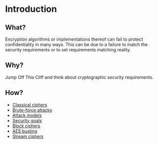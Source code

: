 # Introduction

## What?

Encryption algorithms or implementations thereof can fail to protect confidentiality in many ways. This can be due to a failure to match the security requirements or to set requirements matching reality. 

## Why?

Jump Off This Cliff and think about cryptographic security requirements.

## How?

* [Classical ciphers](classical.md)
* [Brute-force attacks](bruteforce.md)
* [Attack models](models.md)
* [Security goals](goals.md)
* [Block ciphers](block.md)
* [AES busting](aes.md)
* [Stream ciphers](stream.md)

